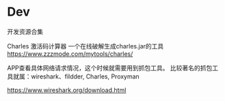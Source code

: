 # Dev
开发资源合集

Charles 激活码计算器
一个在线破解生成charles.jar的工具
https://www.zzzmode.com/mytools/charles/

APP查看具体网络请求情况，这个时候就需要用到抓包工具。
比较著名的抓包工具就属：wireshark、fildder, Charles, Proxyman

https://www.wireshark.org/download.html
